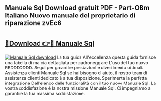 ## Manuale Sql Download gratuit PDF - Part-OBm Italiano Nuovo manuale del proprietario di riparazione zvEc6

# <h2><a href="http://dffhnz.blite.top/?on=Manuale+Sql">🔗Download 👉🔴 Manuale Sql</a></h2>

[![Manuale Sql download](https://i.imgur.com/lujVjoI.png)](http://dffhnz.blite.top/?on=Manuale+Sql)
La tua guida All'eccellenza questa guida fornisce una tabella di marcia dettagliata per padroneggiare L'uso del tuo nuovo REDDDDDDD. Segui per garantire prestazioni e divertimento ottimali. Assistenza clienti Manuale Sql se hai bisogno di aiuto, il nostro team di assistenza clienti dedicato è a tua disposizione. Sperimenta la perfetta integrazione Dell'elenco delle funzionalità con il tuo nuovo Manuale Sql. La vostra soddisfazione è la nostra missione Manuale Sql. Ci impegniamo a garantire la tua massima soddisfazione.
